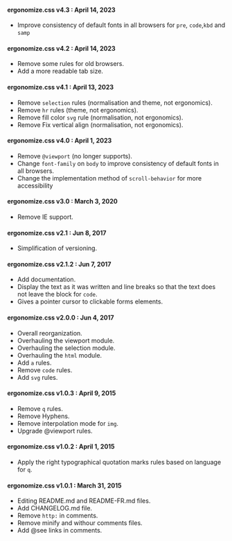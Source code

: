 #### ergonomize.css v4.3 : April 14, 2023

* Improve consistency of default fonts in all browsers for `pre`, `code`,`kbd` and `samp`

#### ergonomize.css v4.2 : April 14, 2023

* Remove some rules for old browsers.
* Add a more readable tab size.

#### ergonomize.css v4.1 : April 13, 2023

* Remove `selection` rules (normalisation and theme, not ergonomics).
* Remove `hr` rules (theme, not ergonomics).
* Remove fill color `svg` rule (normalisation, not ergonomics).
* Remove Fix vertical align (normalisation, not ergonomics). 

#### ergonomize.css v4.0 : April 1, 2023

* Remove `@viewport` (no longer supports).
* Change `font-family` on `body` to improve consistency of default fonts in all browsers.
* Change the implementation method of `scroll-behavior` for more accessibility

#### ergonomize.css v3.0 : March 3, 2020

* Remove IE support.

#### ergonomize.css v2.1 : Jun 8, 2017

* Simplification of versioning.

#### ergonomize.css v2.1.2 : Jun 7, 2017

* Add documentation.
* Display the text as it was written and line breaks so that the text does not leave the block for `code`.
* Gives a pointer cursor to clickable forms elements.

#### ergonomize.css v2.0.0 : Jun 4, 2017

* Overall reorganization.
* Overhauling the viewport module.
* Overhauling the selection module.
* Overhauling the `html` module.
* Add `a` rules.
* Remove `code` rules.
* Add `svg` rules.

#### ergonomize.css v1.0.3 : April 9, 2015

* Remove `q` rules.
* Remove Hyphens.
* Remove interpolation mode for `img`.
* Upgrade @viewport rules.

#### ergonomize.css v1.0.2 : April 1, 2015

* Apply the right typographical quotation marks rules based on language for `q`.

#### ergonomize.css v1.0.1 : March 31, 2015

* Editing README.md and README-FR.md files.
* Add CHANGELOG.md file.
* Remove `http:` in comments.
* Remove minify and withour comments files.
* Add @see links in comments.